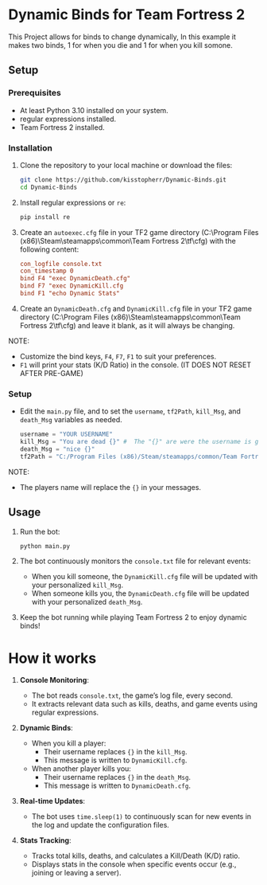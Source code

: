 # Dynamic Binds for Team Fortress 2

This Project allows for binds to change dynamically, In this example it makes two binds, 1 for when you die and 1 for when you kill somone. 

## Setup

### Prerequisites

- At least Python 3.10 installed on your system.
- regular expressions installed.
- Team Fortress 2 installed.

### Installation

1. Clone the repository to your local machine or download the files:

    ```sh
    git clone https://github.com/kisstopherr/Dynamic-Binds.git
    cd Dynamic-Binds
    ```
2. Install regular expressions or `re`:

   ```sh
   pip install re
   ```

4. Create an `autoexec.cfg` file in your TF2 game directory (C:\Program Files (x86)\Steam\steamapps\common\Team Fortress 2\tf\cfg) with the following content:
   
    ```cfg
    con_logfile console.txt
    con_timestamp 0
    bind F4 "exec DynamicDeath.cfg"
    bind F7 "exec DynamicKill.cfg
    bind F1 "echo Dynamic Stats"
    ``` 

5. Create an `DynamicDeath.cfg` and `DynamicKill.cfg` file in your TF2 game directory (C:\Program Files (x86)\Steam\steamapps\common\Team Fortress 2\tf\cfg) and leave it blank, as it will always be changing.

NOTE:

- Customize the bind keys, `F4`, `F7`, `F1` to suit your preferences.
- `F1` will print your stats (K/D Ratio) in the console. (IT DOES NOT RESET AFTER PRE-GAME) 

### Setup

- Edit the `main.py` file, and to set the `username`, `tf2Path`, `kill_Msg`, and `death_Msg` variables as needed.

    ```python
    username = "YOUR USERNAME"
    kill_Msg = "You are dead {}" #  The "{}" are were the username is going to be printed
    death_Msg = "nice {}"
    tf2Path = "C:/Program Files (x86)/Steam/steamapps/common/Team Fortress 2/tf"
    ```
    
NOTE:

- The players name will replace the `{}` in your messages.


## Usage

1. Run the bot:

    ```sh
    python main.py
    ```

2. The bot continuously monitors the `console.txt` file for relevant events:
    - When you kill someone, the `DynamicKill.cfg` file will be updated with your personalized `kill_Msg`.
    - When someone kills you, the `DynamicDeath.cfg` file will be updated with your personalized `death_Msg`.

3. Keep the bot running while playing Team Fortress 2 to enjoy dynamic binds!

# How it works

1. **Console Monitoring**:
    - The bot reads `console.txt`, the game’s log file, every second.
    - It extracts relevant data such as kills, deaths, and game events using regular expressions.

2. **Dynamic Binds**:
    - When you kill a player:
        - Their username replaces `{}` in the `kill_Msg`.
        - This message is written to `DynamicKill.cfg`.
    - When another player kills you:
        - Their username replaces `{}` in the `death_Msg`.
        - This message is written to `DynamicDeath.cfg`.

3. **Real-time Updates**:
    - The bot uses `time.sleep(1)` to continuously scan for new events in the log and update the configuration files.

4. **Stats Tracking**:
    - Tracks total kills, deaths, and calculates a Kill/Death (K/D) ratio.
    - Displays stats in the console when specific events occur (e.g., joining or leaving a server).


